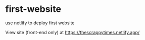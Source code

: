 # first-website
use netlify to deploy first website

View site (front-end only) at https://thescrappytimes.netlify.app/
